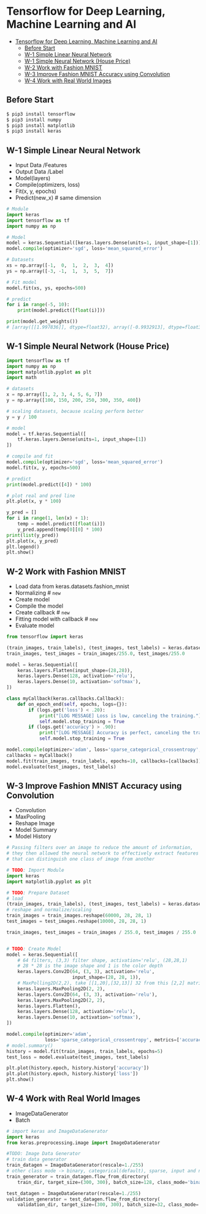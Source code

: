# Tensorflow for Deep Learning, Machine Learning and AI

- [Tensorflow for Deep Learning, Machine Learning and AI](#tensorflow-for-deep-learning-machine-learning-and-ai)
  - [Before Start](#before-start)
  - [W-1 Simple Linear Neural Network](#w-1-simple-linear-neural-network)
  - [W-1 Simple Neural Network (House Price)](#w-1-simple-neural-network-house-price)
  - [W-2 Work with Fashion MNIST](#w-2-work-with-fashion-mnist)
  - [W-3 Improve Fashion MNIST Accuracy using Convolution](#w-3-improve-fashion-mnist-accuracy-using-convolution)
  - [W-4 Work with Real World Images](#w-4-work-with-real-world-images)

## Before Start

```bash
$ pip3 install tensorflow
$ pip3 install numpy
$ pip3 install matplotlib
$ pip3 install keras
```

## W-1 Simple Linear Neural Network

- Input Data /Features
- Output Data /Label
- Model(layers)
- Compile(optimizers, loss)
- Fit(x, y, epochs)
- Predict(new_x) # same dimension

```py
# Module
import keras
import tensorflow as tf
import numpy as np

# Model
model = keras.Sequential([keras.layers.Dense(units=1, input_shape=[1])])
model.compile(optimizer='sgd', loss='mean_squared_error')

# Datasets
xs = np.array([-1,  0,  1,  2,  3,  4])
ys = np.array([-3, -1,  1,  3,  5,  7])

# Fit model
model.fit(xs, ys, epochs=500)

# predict
for i in range(-5, 10):
    print(model.predict([float(i)]))

print(model.get_weights())
# [array([[1.997836]], dtype=float32), array([-0.9932913], dtype=float32)]
```

## W-1 Simple Neural Network (House Price)

```py
import tensorflow as tf
import numpy as np
import matplotlib.pyplot as plt
import math

# datasets
x = np.array([1, 2, 3, 4, 5, 6, 7])
y = np.array([100, 150, 200, 250, 300, 350, 400])

# scaling datasets, because scaling perform better
y = y / 100

# model
model = tf.keras.Sequential([
    tf.keras.layers.Dense(units=1, input_shape=[1])
])

# compile and fit
model.compile(optimizer='sgd', loss='mean_squared_error')
model.fit(x, y, epochs=500)

# predict
print(model.predict([4]) * 100)

# plot real and pred line
plt.plot(x, y * 100)

y_pred = []
for i in range(1, len(x) + 1):
    temp = model.predict([float(i)])
    y_pred.append(temp[0][0] * 100)
print(list(y_pred))
plt.plot(x, y_pred)
plt.legend()
plt.show()
```

## W-2 Work with Fashion MNIST

- Load data from keras.datasets.fashion_mnist
- Normalizing # `new`
- Create model
- Compile the model
- Create callback  # `new`
- Fitting model with callback # `new`
- Evaluate model

```py
from tensorflow import keras

(train_images, train_labels), (test_images, test_labels) = keras.datasets.fashion_mnist.load_data()
train_images, test_images = train_images/255.0, test_images/255.0

model = keras.Sequential([
    keras.layers.Flatten(input_shape=(28,28)),
    keras.layers.Dense(128, activation='relu'),
    keras.layers.Dense(10, activation='softmax'),
])

class myCallback(keras.callbacks.Callback):
    def on_epoch_end(self, epochs, logs={}):
        if (logs.get('loss') < .20):
            print("[LOG MESSAGE] Loss is low, canceling the training.")
            self.model.stop_training = True
        if (logs.get('accuracy') > .90):
            print("[LOG MESSAGE] Accuracy is perfect, canceling the training.")
            self.model.stop_training = True

model.compile(optimizer='adam', loss='sparse_categorical_crossentropy', metrics='accuracy')
callbacks = myCallback()
model.fit(train_images, train_labels, epochs=10, callbacks=[callbacks])
model.evaluate(test_images, test_labels)
```

## W-3 Improve Fashion MNIST Accuracy using Convolution

- Convolution
- MaxPooling
- Reshape Image
- Model Summary
- Model History

```py
# Passing filters over an image to reduce the amount of information,
# they then allowed the neural network to effectively extract features
# that can distinguish one class of image from another

# TODO: Import Module
import keras
import matplotlib.pyplot as plt

# TODO: Prepare Dataset
# load
(train_images, train_labels), (test_images, test_labels) = keras.datasets.fashion_mnist.load_data()
# reshape and normalize/scaling
train_images = train_images.reshape(60000, 28, 28, 1)
test_images = test_images.reshape(10000, 28, 28, 1)

train_images, test_images = train_images / 255.0, test_images / 255.0


# TODO: Create Model
model = keras.Sequential([
    # 64 filters, (3,3) filter shape, activation='relu', (28,28,1)
    # 28 * 28 is the image shape and 1 is the color depth
    keras.layers.Conv2D(64, (3, 3), activation='relu',
                        input_shape=(28, 28, 1)),
    # MaxPolling2D(2,2), take [[1,20],[32,13]] 32 from this [2,2] matrix
    keras.layers.MaxPooling2D(2, 2),
    keras.layers.Conv2D(64, (3, 3), activation='relu'),
    keras.layers.MaxPooling2D(2, 2),
    keras.layers.Flatten(),
    keras.layers.Dense(128, activation='relu'),
    keras.layers.Dense(10, activation='softmax'),
])

model.compile(optimizer='adam',
              loss='sparse_categorical_crossentropy', metrics=['accuracy'])
# model.summary()
history = model.fit(train_images, train_labels, epochs=5)
test_loss = model.evaluate(test_images, test_labels)

plt.plot(history.epoch, history.history['accuracy'])
plt.plot(history.epoch, history.history['loss'])
plt.show()
```

## W-4 Work with Real World Images

- ImageDataGenerator
- Batch


```py
# import keras and ImageDataGenerator
import keras
from keras.preprocessing.image import ImageDataGenerator

#TODO: Image Data Generator
# train data generator
train_datagen = ImageDataGenerator(rescale=1./255)
# other class mode -> binary, categorical(default), sparse, input and none
train_generator = train_datagen.flow_from_directory(
    train_dir, target_size=(300, 300), batch_size=128, class_mode='binary')

test_datagen = ImageDataGenerator(rescale=1./255)
validation_generator = test_datagen.flow_from_directory(
    validation_dir, target_size=(300, 300), batch_size=32, class_mode='binary')
```
